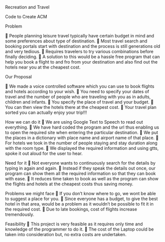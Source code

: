 Recreation and Travel

Code to Create ACM

Problem

 People planning leisure travel typically have certain budget in mind and
some preferences about type of destination.
 Most travel search and booking portals start with destination and the
process is still generations old and very tedious.
 Requires travelers to try various combinations before finally deciding.
 A solution to this would be a hassle free program that can help you book a
flight to and fro from your destination and also find out the hotels near you
at the cheapest cost.

Our Proposal

 We made a voice controlled software which you can use to book flights
and hotels according to your wish.
 You need to specify your dates of travel and the number of people who
are traveling with you as in adults, children and infants.
 You specify the place of travel and your budget.
 You can then view the hotels there at the cheapest cost.
 Your travel plan sorted you can actually enjoy your trip!!!

How we can do it
 We are using Google Text to Speech to read out everything.
 We have hard coded the program and the url thus enabling us to open the
required site when entering the particular destination.
 We put the places in a dictionary with place name and airport name of
that place.
 For hotels we took in the number of people staying and stay duration along
with the room type.
 We displayed the required information and using gtts, spoke it out aloud for the user to hear.

Need for it
 Not everyone wants to continuously search for the details by typing in
again and again.
 Instead if they speak the details out once, our program can show them all
the required information so that they can book with ease.
 It reduces time taken to book as well as the program can show the flights and hotels at the cheapest costs thus saving money.

Problems we might face
 If you don’t know where to go, we wont be able to suggest a place for
you.
 Since everyone has a budget, to give the best hotel in that area, would be
a problem as it wouldn’t be possible to fit it in the required cost.
 Due to late bookings, cost of flights increase tremendously.

Feasibility
 This project is very feasible as it requires only time and knowledge of the
programmer to do it.
 The cost of the Laptop could be taken into consideration but, no extra costs are undertaken.
